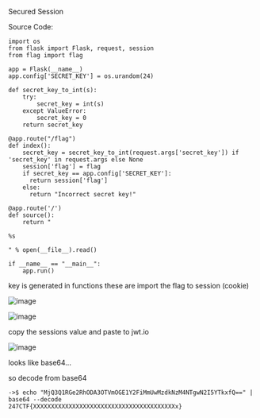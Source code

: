 Secured Session

Source Code:
```
import os
from flask import Flask, request, session
from flag import flag

app = Flask(__name__)
app.config['SECRET_KEY'] = os.urandom(24)

def secret_key_to_int(s):
    try:
        secret_key = int(s)
    except ValueError:
        secret_key = 0
    return secret_key

@app.route("/flag")
def index():
    secret_key = secret_key_to_int(request.args['secret_key']) if 'secret_key' in request.args else None
    session['flag'] = flag
    if secret_key == app.config['SECRET_KEY']:
      return session['flag']
    else:
      return "Incorrect secret key!"

@app.route('/')
def source():
    return "

%s

" % open(__file__).read()

if __name__ == "__main__":
    app.run()
```

key is generated in functions
these are import the flag to session (cookie)

![image](https://user-images.githubusercontent.com/75846902/203549978-d457abfb-ebe9-41ca-bd80-647d7ffb3497.png)

![image](https://user-images.githubusercontent.com/75846902/203550080-fbeecad3-3f27-4007-8a94-96869c391b16.png)

copy the sessions value and paste to jwt.io

![image](https://user-images.githubusercontent.com/75846902/203550330-58678e9b-33b6-4cce-bfd2-54e3b833b667.png)

looks like base64...

so decode from base64
```
->$ echo "MjQ3Q1RGe2RhODA3OTVmOGE1Y2FiMmUwMzdkNzM4NTgwN2I5YTkxfQ==" | base64 --decode
247CTF{XXXXXXXXXXXXXXXXXXXXXXXXXXXXXXXXXXXXXXXXx}
```



